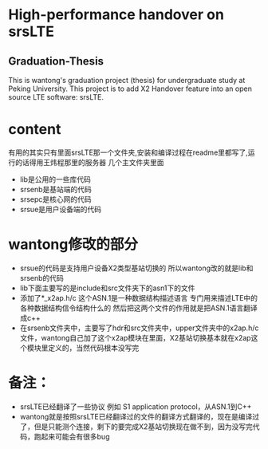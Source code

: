 # High-performance handover on srsLTE
## Graduation-Thesis
This is wantong's graduation project (thesis) for undergraduate study at Peking University.
This project is to add X2 Handover feature into an open source LTE software: srsLTE.

# content
有用的其实只有里面srsLTE那一个文件夹,安装和编译过程在readme里都写了,运行的话得用王炜程那里的服务器
几个主文件夹里面
- lib是公用的一些库代码
- srsenb是基站端的代码 
- srsepc是核心网的代码 
- srsue是用户设备端的代码

# wantong修改的部分
- srsue的代码是支持用户设备X2类型基站切换的 所以wantong改的就是lib和srsenb的代码
- lib下面主要写的是include和src文件夹下的asn1下的文件
- 添加了*_x2ap.h/c 这个ASN.1是一种数据结构描述语言 专门用来描述LTE中的各种数据结构信令结构什么的 然后把这两个文件的作用就是把ASN.1语言翻译成c++
- 在srsenb文件夹中，主要写了hdr和src文件夹中，upper文件夹中的x2ap.h/c文件，wantong自己加了这个x2ap模块在里面，X2基站切换基本就在x2ap这个模块里定义的，当然代码根本没写完

# 备注：
- srsLTE已经翻译了一些协议 例如 S1 application protocol，从ASN.1到C++
- wantong就是按照srsLTE已经翻译过的文件的翻译方式翻译的，现在是编译过了，但是只能测个连接，剩下的要完成X2基站切换现在做不到，因为没写完代码，跑起来可能会有很多bug
